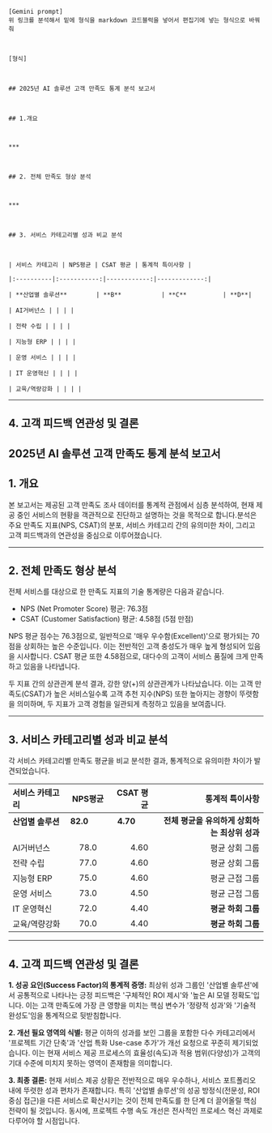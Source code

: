 ```
[Gemini prompt]
위 링크를 분석해서 밑에 형식을 markdown 코드블럭을 넣어서 편집기에 넣는 형식으로 바꿔줘



[형식]

 

## 2025년 AI 솔루션 고객 만족도 통계 분석 보고서



## 1.개요



***



## 2. 전체 만족도 형상 분석



***



## 3. 서비스 카테고리별 성과 비교 분석



| 서비스 카테고리 | NPS평균 | CSAT 평균 | 통계적 특이사항 |

|:----------|:-----------:|------------:|-------------:|

| **산업별 솔루션**        | **B**           | **C**          | **D**|

| AI거버넌스 | | | |

| 전략 수립 | | | |

| 지능형 ERP | | | |

| 운영 서비스 | | | |

| IT 운영혁신 | | | |

| 교육/역량강화 | | | |

```



***



## 4. 고객 피드백 연관성 및 결론

## 2025년 AI 솔루션 고객 만족도 통계 분석 보고서

## 1. 개요

본 보고서는 제공된 고객 만족도 조사 데이터를 통계적 관점에서 심층 분석하여, 현재 제공 중인 서비스의 현황을 객관적으로 진단하고 설명하는 것을 목적으로 합니다.분석은 주요 만족도 지표(NPS, CSAT)의 분포, 서비스 카테고리 간의 유의미한 차이, 그리고 고객 피드백과의 연관성을 중심으로 이루어졌습니다. 

***

## 2. 전체 만족도 형상 분석

전체 서비스를 대상으로 한 만족도 지표의 기술 통계량은 다음과 같습니다. 

- NPS (Net Promoter Score) 평균: 76.3점 
- CSAT (Customer Satisfaction) 평균: 4.58점 (5점 만점)

NPS 평균 점수는 76.3점으로, 일반적으로 '매우 우수함(Excellent)'으로 평가되는 70점을 상회하는 높은 수준입니다. 이는 전반적인 고객 충성도가 매우 높게 형성되어 있음을 시사합니다. CSAT 평균 또한 4.58점으로, 대다수의 고객이 서비스 품질에 크게 만족하고 있음을 나타냅니다. 

두 지표 간의 상관관계 분석 결과, 강한 양(+)의 상관관계가 나타났습니다. 이는 고객 만족도(CSAT)가 높은 서비스일수록 고객 추천 지수(NPS) 또한 높아지는 경향이 뚜렷함을 의미하며, 두 지표가 고객 경험을 일관되게 측정하고 있음을 보여줍니다. 

***

## 3. 서비스 카테고리별 성과 비교 분석

각 서비스 카테고리별 만족도 평균을 비교 분석한 결과, 통계적으로 유의미한 차이가 발견되었습니다.

| 서비스 카테고리 | NPS평균 | CSAT 평균 | 통계적 특이사항 |
|:----------|:-----------:|------------:|-------------:|
| **산업별 솔루션**        | **82.0**            | **4.70**          | **전체 평균을 유의하게 상회하는 최상위 성과**  |
| AI거버넌스 | 78.0 | 4.60 | 평균 상회 그룹  |
| 전략 수립 | 77.0 | 4.60 | 평균 상회 그룹 |
| 지능형 ERP | 75.0 | 4.60 | 평균 근접 그룹  |
| 운영 서비스 | 73.0 | 4.50 | 평균 근접 그룹 |
| IT 운영혁신 | 72.0 | 4.40 | **평균 하회 그룹** |
| 교육/역량강화 | 70.0 | 4.40 | **평균 하회 그룹** |

***

## 4. 고객 피드백 연관성 및 결론

**1. 성공 요인(Success Factor)의 통계적 증명:** 최상위 성과 그룹인 '산업별 솔루션'에서 공통적으로 나타나는 긍정 피드백은 '구체적인 ROI 제시'와 '높은 AI 모델 정확도'입니다. 이는 고객 만족도에 가장 큰 영향을 미치는 핵심 변수가 '정량적 성과'와 '기술적 완성도'임을 통계적으로 뒷받침합니다. 

**2. 개선 필요 영역의 식별:** 평균 이하의 성과를 보인 그룹을 포함한 다수 카테고리에서 '프로젝트 기간 단축'과 '산업 특화 Use-case 추가'가 개선 요청으로 꾸준히 제기되었습니다. 이는 현재 서비스 제공 프로세스의 효율성(속도)과 적용 범위(다양성)가 고객의 기대 수준에 미치지 못하는 영역이 존재함을 의미합니다. 

**3. 최종 결론:** 현재 서비스 제공 상황은 전반적으로 매우 우수하나, 서비스 포트폴리오 내에 뚜렷한 성과 편차가 존재합니다. 특히 '산업별 솔루션'의 성공 방정식(전문성, ROI 중심 접근)을 다른 서비스로 확산시키는 것이 전체 만족도를 한 단계 더 끌어올릴 핵심 전략이 될 것입니다. 동시에, 프로젝트 수행 속도 개선은 전사적인 프로세스 혁신 과제로 다루어야 할 시점입니다. 